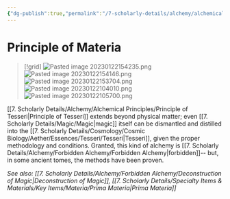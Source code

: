 ```yaml
---
{"dg-publish":true,"permalink":"/7-scholarly-details/alchemy/alchemical-principles/principle-of-materia/","noteIcon":""}
---
```


# Principle of Materia


>[!grid]
>![Pasted image 20230122154235.png](/img/user/x.%20Assets/Attachments/Pasted%20image%2020230122154235.png)
>![Pasted image 20230122154146.png](/img/user/x.%20Assets/Attachments/Pasted%20image%2020230122154146.png)
>![Pasted image 20230122153704.png](/img/user/x.%20Assets/Attachments/Pasted%20image%2020230122153704.png)
>![Pasted image 20230122104010.png](/img/user/x.%20Assets/Attachments/Pasted%20image%2020230122104010.png)
>![Pasted image 20230122105700.png](/img/user/x.%20Assets/Attachments/Pasted%20image%2020230122105700.png)
>

[[7. Scholarly Details/Alchemy/Alchemical Principles/Principle of Tesseri\|Principle of Tesseri]] extends beyond physical matter; even [[7. Scholarly Details/Magic/Magic\|magic]] itself can be dismantled and distilled into the [[7. Scholarly Details/Cosmology/Cosmic Biology/Aether/Essences/Tesseri/Tesseri\|Tesseri]], given the proper methodology and conditions. Granted, this kind of alchemy is [[7. Scholarly Details/Alchemy/Forbidden Alchemy/Forbidden Alchemy\|forbidden]]-- but, in some ancient tomes, the methods have been proven. 

*See also: [[7. Scholarly Details/Alchemy/Forbidden Alchemy/Deconstruction of Magic\|Deconstruction of Magic]], [[7. Scholarly Details/Specialty Items & Materials/Key Items/Materia/Prima Materia\|Prima Materia]]*